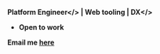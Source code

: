 <b>Platform Engineer</> | <b>Web tooling</b> | <b>DX</>



- <b>Open to work</b>

Email me [here](mailto:dev.258.edilson@gmail.com)
